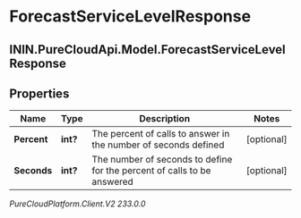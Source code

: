 # ForecastServiceLevelResponse

## ININ.PureCloudApi.Model.ForecastServiceLevelResponse

## Properties

|Name | Type | Description | Notes|
|------------ | ------------- | ------------- | -------------|
| **Percent** | **int?** | The percent of calls to answer in the number of seconds defined | [optional] |
| **Seconds** | **int?** | The number of seconds to define for the percent of calls to be answered | [optional] |



_PureCloudPlatform.Client.V2 233.0.0_
